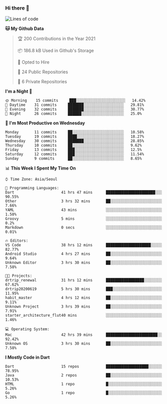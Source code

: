 ### Hi there 👋

<!--
**ska2519/ska2519** is a ✨ _special_ ✨ repository because its `README.md` (this file) appears on your GitHub profile.

Here are some ideas to get you started:

- 🔭 I’m currently working on ...
- 🌱 I’m currently learning ...
- 👯 I’m looking to collaborate on ...
- 🤔 I’m looking for help with ...
- 💬 Ask me about ...
- 📫 How to reach me: ...
- 😄 Pronouns: ...
- ⚡ Fun fact: ...
-->

<!--START_SECTION:waka-->
![Lines of code](https://img.shields.io/badge/From%20Hello%20World%20I%27ve%20Written-429747%20lines%20of%20code-blue)

**🐱 My Github Data** 

> 🏆 200 Contributions in the Year 2021
 > 
> 📦 186.8 kB Used in Github's Storage 
 > 
> 💼 Opted to Hire
 > 
> 📜 24 Public Repositories 
 > 
> 🔑 6 Private Repositories  
 > 
**I'm a Night 🦉** 

```text
🌞 Morning    15 commits     ███░░░░░░░░░░░░░░░░░░░░░░   14.42% 
🌆 Daytime    31 commits     ███████░░░░░░░░░░░░░░░░░░   29.81% 
🌃 Evening    32 commits     ███████░░░░░░░░░░░░░░░░░░   30.77% 
🌙 Night      26 commits     ██████░░░░░░░░░░░░░░░░░░░   25.0%

```
📅 **I'm Most Productive on Wednesday** 

```text
Monday       11 commits     ██░░░░░░░░░░░░░░░░░░░░░░░   10.58% 
Tuesday      19 commits     ████░░░░░░░░░░░░░░░░░░░░░   18.27% 
Wednesday    30 commits     ███████░░░░░░░░░░░░░░░░░░   28.85% 
Thursday     10 commits     ██░░░░░░░░░░░░░░░░░░░░░░░   9.62% 
Friday       13 commits     ███░░░░░░░░░░░░░░░░░░░░░░   12.5% 
Saturday     12 commits     ███░░░░░░░░░░░░░░░░░░░░░░   11.54% 
Sunday       9 commits      ██░░░░░░░░░░░░░░░░░░░░░░░   8.65%

```


📊 **This Week I Spent My Time On** 

```text
⌚︎ Time Zone: Asia/Seoul

💬 Programming Languages: 
Dart                     41 hrs 47 mins      ██████████████████████░░░   90.55% 
Other                    3 hrs 32 mins       ██░░░░░░░░░░░░░░░░░░░░░░░   7.66% 
YAML                     43 mins             ░░░░░░░░░░░░░░░░░░░░░░░░░   1.58% 
Groovy                   5 mins              ░░░░░░░░░░░░░░░░░░░░░░░░░   0.2% 
Markdown                 0 secs              ░░░░░░░░░░░░░░░░░░░░░░░░░   0.01%

🔥 Editors: 
VS Code                  38 hrs 12 mins      ████████████████████░░░░░   82.77% 
Android Studio           4 hrs 27 mins       ██░░░░░░░░░░░░░░░░░░░░░░░   9.64% 
Unknown Editor           3 hrs 30 mins       ██░░░░░░░░░░░░░░░░░░░░░░░   7.58%

🐱‍💻 Projects: 
drtrip_renewal           31 hrs 12 mins      █████████████████░░░░░░░░   67.62% 
drtrip20200619           5 hrs 30 mins       ███░░░░░░░░░░░░░░░░░░░░░░   11.95% 
habit_master             4 hrs 12 mins       ██░░░░░░░░░░░░░░░░░░░░░░░   9.11% 
Unknown Project          3 hrs 39 mins       ██░░░░░░░░░░░░░░░░░░░░░░░   7.91% 
starter_architecture_flut40 mins             ░░░░░░░░░░░░░░░░░░░░░░░░░   1.46%

💻 Operating System: 
Mac                      42 hrs 39 mins      ███████████████████████░░   92.42% 
Unknown OS               3 hrs 30 mins       ██░░░░░░░░░░░░░░░░░░░░░░░   7.58%

```

**I Mostly Code in Dart** 

```text
Dart                     15 repos            ███████████████████░░░░░░   78.95% 
Java                     2 repos             ██░░░░░░░░░░░░░░░░░░░░░░░   10.53% 
HTML                     1 repo              █░░░░░░░░░░░░░░░░░░░░░░░░   5.26% 
Go                       1 repo              █░░░░░░░░░░░░░░░░░░░░░░░░   5.26%

```



<!--END_SECTION:waka-->


